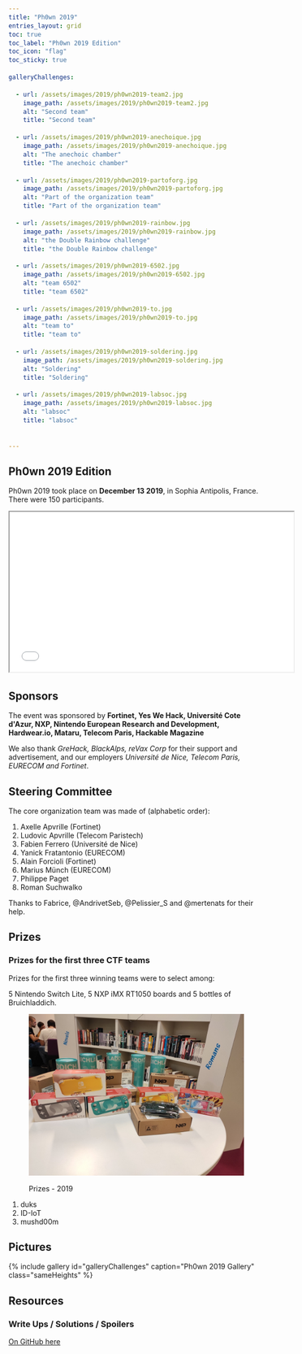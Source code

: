 ```yaml
---
title: "Ph0wn 2019"
entries_layout: grid
toc: true
toc_label: "Ph0wn 2019 Edition"
toc_icon: "flag"
toc_sticky: true

galleryChallenges:
 
  - url: /assets/images/2019/ph0wn2019-team2.jpg
    image_path: /assets/images/2019/ph0wn2019-team2.jpg
    alt: "Second team"
    title: "Second team"

  - url: /assets/images/2019/ph0wn2019-anechoique.jpg
    image_path: /assets/images/2019/ph0wn2019-anechoique.jpg
    alt: "The anechoic chamber"
    title: "The anechoic chamber"

  - url: /assets/images/2019/ph0wn2019-partoforg.jpg
    image_path: /assets/images/2019/ph0wn2019-partoforg.jpg
    alt: "Part of the organization team"
    title: "Part of the organization team"

  - url: /assets/images/2019/ph0wn2019-rainbow.jpg
    image_path: /assets/images/2019/ph0wn2019-rainbow.jpg
    alt: "the Double Rainbow challenge"
    title: "the Double Rainbow challenge"

  - url: /assets/images/2019/ph0wn2019-6502.jpg
    image_path: /assets/images/2019/ph0wn2019-6502.jpg
    alt: "team 6502"
    title: "team 6502"

  - url: /assets/images/2019/ph0wn2019-to.jpg
    image_path: /assets/images/2019/ph0wn2019-to.jpg
    alt: "team to"
    title: "team to"

  - url: /assets/images/2019/ph0wn2019-soldering.jpg
    image_path: /assets/images/2019/ph0wn2019-soldering.jpg
    alt: "Soldering"
    title: "Soldering"

  - url: /assets/images/2019/ph0wn2019-labsoc.jpg
    image_path: /assets/images/2019/ph0wn2019-labsoc.jpg
    alt: "labsoc"
    title: "labsoc"
  
 
---
```



## Ph0wn 2019 Edition
<p>
Ph0wn 2019 took place on <b>December 13 2019</b>, in Sophia Antipolis, France. There were 150 participants.
</p>

<iframe src="/assets/videos/ph0wn2019-coffee.mp4" width="560" height="315" allowfullscreen="allowfullscreen">
</iframe>

## Sponsors
<p>
The event was sponsored by <b>Fortinet, Yes We Hack, Universit&eacute; Cote d'Azur, NXP, Nintendo European Research and Development, Hardwear.io, Mataru, Telecom Paris, Hackable Magazine</b>
</p>
<p>
We also thank <i>GreHack, BlackAlps, reVax Corp</i> for their support and advertisement, and our employers <i>Universit&eacute; de Nice, Telecom Paris, EURECOM and Fortinet</i>.
</p>

## Steering Committee
The core organization team was made of (alphabetic order): 
<ol>
    <li>Axelle Apvrille (Fortinet)</li>
    <li>Ludovic Apvrille (Telecom Paristech)</li>
    <li>Fabien Ferrero (Universit&eacute; de Nice)</li>
    <li>Yanick Fratantonio (EURECOM)</li>
    <li>Alain Forcioli (Fortinet)</li>
    <li>Marius M&uuml;nch (EURECOM)</li>
    <li>Philippe Paget</li>
    <li>Roman Suchwalko</li>
</ol>
<p>
  Thanks to Fabrice, @AndrivetSeb, @Pelissier_S and @mertenats for their help.
</p>

## Prizes
<!-- prizes -->
<h3 >Prizes for the first three CTF teams</h3>
<p>
  Prizes for the first three winning teams were to select among:
</p>
<p>
5 Nintendo Switch Lite, 5 NXP iMX RT1050 boards and 5 bottles of Bruichladdich.
</p>

<figure class="align-center">
    <a href="/assets/images/2019/ph0wn2019-prizes.jpg" class="image-popup" title="Winners Prizes">
      <img src="/assets/images/2019/ph0wn2019-prizes.jpg" alt="Prizes - 2019">
    </a>
    <figcaption>
    <p class="text-center">
      Prizes - 2019
    </p>
  </figcaption>
</figure>

<ol>
  <li>duks</li>
  <li>ID-IoT</li>
  <li>mushd00m</li>
</ol>

## Pictures

{% include gallery id="galleryChallenges" caption="Ph0wn 2019 Gallery" class="sameHeights" %}



## Resources
### Write Ups / Solutions / Spoilers
<a href="https://github.com/ph0wn/writeups">On GitHub here</a>
 